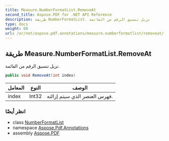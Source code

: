```yaml
---
title: Measure.NumberFormatList.RemoveAt
second_title: Aspose.PDF for .NET API Reference
description: طريقة NumberFormatList. تزيل تنسيق الرقم من القائمة
type: docs
weight: 60
url: /ar/net/aspose.pdf.annotations/measure.numberformatlist/removeat/
---
```

## طريقة Measure.NumberFormatList.RemoveAt

تزيل تنسيق الرقم من القائمة.

```csharp
public void RemoveAt(int index)
```

| المعامل | النوع | الوصف |
| --- | --- | --- |
| index | Int32 | فهرس العنصر الذي سيتم إزالته. |

### انظر أيضًا

* class [NumberFormatList](../)
* namespace [Aspose.Pdf.Annotations](../../../aspose.pdf.annotations/)
* assembly [Aspose.PDF](../../../)